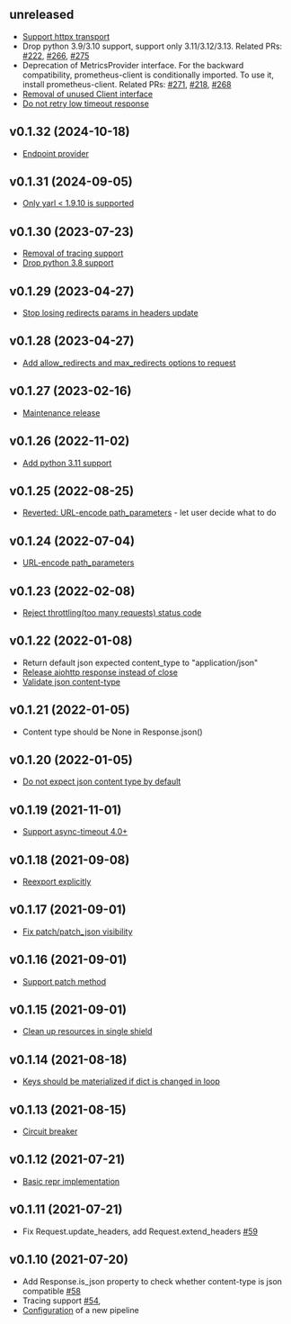 ## unreleased

* [Support httpx transport](https://github.com/anna-money/aio-request/pull/221)
* Drop python 3.9/3.10 support, support only 3.11/3.12/3.13. Related PRs: [#222](https://github.com/anna-money/aio-request/pull/222), [#266](https://github.com/anna-money/aio-request/pull/266), [#275](https://github.com/anna-money/aio-request/pull/275)
* Deprecation of MetricsProvider interface. For the backward compatibility, prometheus-client is conditionally imported. To use it, install prometheus-client. Related PRs: [#271](https://github.com/anna-money/aio-request/pull/271), [#218](https://github.com/anna-money/aio-request/pull/218), [#268](https://github.com/anna-money/aio-request/pull/268)
* [Removal of unused Client interface](https://github.com/anna-money/aio-request/commit/fe75660af8e7520a6fa5143f982c5aacd2ea079a)
* [Do not retry low timeout response](https://github.com/anna-money/aio-request/pull/276)


## v0.1.32 (2024-10-18)
* [Endpoint provider](https://github.com/anna-money/aio-request/pull/270)


## v0.1.31 (2024-09-05)

* [Only yarl < 1.9.10 is supported](https://github.com/anna-money/aio-request/commit/ed8141e6a7a6b30d46190da4514f5ddb8e8db2ca)


## v0.1.30 (2023-07-23)

* [Removal of tracing support](https://github.com/anna-money/aio-request/pull/213)
* [Drop python 3.8 support](https://github.com/anna-money/aio-request/pull/216)


## v0.1.29 (2023-04-27)

* [Stop losing redirects params in headers update](https://github.com/anna-money/aio-request/pull/204)


## v0.1.28 (2023-04-27)

* [Add allow_redirects and max_redirects options to request](https://github.com/anna-money/aio-request/pull/195)


## v0.1.27 (2023-02-16)

* [Maintenance release](https://github.com/anna-money/aio-request/compare/v0.1.26...v0.1.27)


## v0.1.26 (2022-11-02)

* [Add python 3.11 support](https://github.com/anna-money/aio-request/pull/159)


## v0.1.25 (2022-08-25)

* [Reverted: URL-encode path_parameters](https://github.com/anna-money/aio-request/pull/155) - let user
  decide what to do


## v0.1.24 (2022-07-04)

* [URL-encode path_parameters](https://github.com/anna-money/aio-request/pull/146)


## v0.1.23 (2022-02-08)

* [Reject throttling(too many requests) status code](https://github.com/anna-money/aio-request/pull/123)


## v0.1.22 (2022-01-08)

* Return default json expected content_type to "application/json"
* [Release aiohttp response instead of close](https://github.com/Pliner/aio-request/pull/108)
* [Validate json content-type](https://github.com/Pliner/aio-request/pull/109)


## v0.1.21 (2022-01-05)

* Content type should be None in Response.json()


## v0.1.20 (2022-01-05)

* [Do not expect json content type by default](https://github.com/Pliner/aio-request/pull/106)


## v0.1.19 (2021-11-01)

* [Support async-timeout 4.0+](https://github.com/Pliner/aio-request/pull/86)


## v0.1.18 (2021-09-08)

* [Reexport explicitly](https://github.com/Pliner/aio-request/pull/74)


## v0.1.17 (2021-09-01)

* [Fix patch/patch_json visibility](https://github.com/Pliner/aio-request/pull/73)


## v0.1.16 (2021-09-01)

* [Support patch method](https://github.com/Pliner/aio-request/pull/72)


## v0.1.15 (2021-09-01)

* [Clean up resources in single shield](https://github.com/Pliner/aio-request/pull/71)


## v0.1.14 (2021-08-18)

* [Keys should be materialized if dict is changed in loop](https://github.com/Pliner/aio-request/pull/66)


## v0.1.13 (2021-08-15)

* [Circuit breaker](https://github.com/Pliner/aio-request/pull/65)


## v0.1.12 (2021-07-21)

* [Basic repr implementation](https://github.com/Pliner/aio-request/commit/adaa4888c3d372fa65f3dd5eb6113ab68f46de24)


## v0.1.11 (2021-07-21)

* Fix Request.update_headers, add Request.extend_headers [#59](https://github.com/Pliner/aio-request/pull/59)


## v0.1.10 (2021-07-20)

* Add Response.is_json property to check whether content-type is json compatible [#58](https://github.com/Pliner/aio-request/pull/58)
* Tracing support [#54](https://github.com/Pliner/aio-request/pull/54), 
* [Configuration](https://github.com/Pliner/aio-request/commit/f0e1904f4d87daf7c242a834168c0f1b25dd86d5) of a new pipeline
